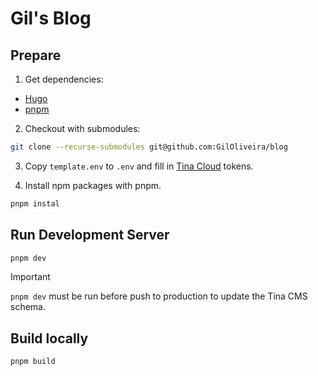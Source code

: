 # Gil's Blog

## Prepare

1. Get dependencies:

- [Hugo](https://gohugo.io/)
- [pnpm](https://pnpm.io/)

2. Checkout with submodules:

```sh
git clone --recurse-submodules git@github.com:GilOliveira/blog
```

3. Copy `template.env` to `.env` and fill in [Tina Cloud](https://app.tina.io/) tokens.

4. Install npm packages with pnpm.

```sh
pnpm instal
```

## Run Development Server

```sh
pnpm dev
```

> [!IMPORTANT]  
> `pnpm dev` must be run before push to production to update the Tina CMS schema.

## Build locally

```sh
pnpm build
```
